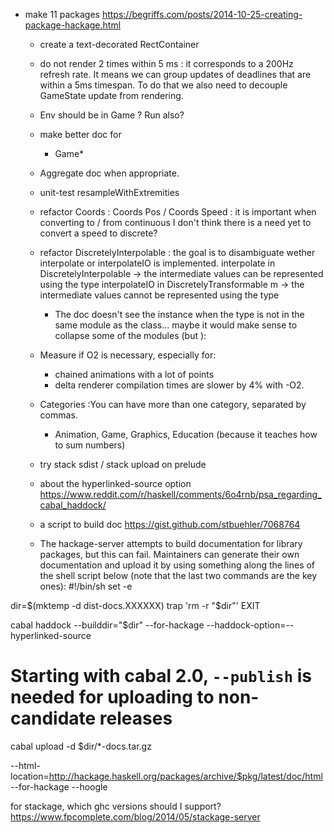 
- make 11 packages
https://begriffs.com/posts/2014-10-25-creating-package-hackage.html

  - create a text-decorated RectContainer

  - do not render 2 times within 5 ms : it corresponds to a 200Hz refresh rate.
  It means we can group updates of deadlines that are within a 5ms timespan.
  To do that we also need to decouple GameState update from rendering.

  - Env should be in Game ? Run also?
  - make better doc for
    - Game*
  - Aggregate doc when appropriate.

  - unit-test resampleWithExtremities

  - refactor Coords : Coords Pos / Coords Speed : it is important when converting to / from continuous
  I don't think there is a need yet to convert a speed to discrete?

  - refactor DiscretelyInterpolable :
    the goal is to disambiguate wether interpolate or interpolateIO is implemented.
    interpolate in DiscretelyInterpolable -> the intermediate values can be represented using the type
    interpolateIO in DiscretelyTransformable m -> the intermediate values cannot be represented using the type
      - The doc doesn't see the instance when the type is not in the same module as the
      class... maybe it would make sense to collapse some of the modules (but ):

  - Measure if O2 is necessary, especially for:
    - chained animations with a lot of points
    - delta renderer
  compilation times are slower by 4% with -O2.

  - Categories :You can have more than one category, separated by commas.

    - Animation, Game, Graphics, Education (because it teaches how to sum numbers)

  - try stack sdist / stack upload on prelude

  - about the hyperlinked-source option
  https://www.reddit.com/r/haskell/comments/6o4rnb/psa_regarding_cabal_haddock/

  - a script to build doc
  https://gist.github.com/stbuehler/7068764

  -  The hackage-server attempts to build documentation for library packages, but this can fail. Maintainers can generate their own documentation and upload it by using something along the lines of the shell script below (note that the last two commands are the key ones):
#!/bin/sh
set -e

dir=$(mktemp -d dist-docs.XXXXXX)
trap 'rm -r "$dir"' EXIT

cabal haddock --builddir="$dir" --for-hackage --haddock-option=--hyperlinked-source
# Starting with cabal 2.0, `--publish` is needed for uploading to non-candidate releases
cabal upload -d $dir/*-docs.tar.gz




--html-location=http://hackage.haskell.org/packages/archive/$pkg/latest/doc/html
--for-hackage
--hoogle

for stackage, which ghc versions should I support? https://www.fpcomplete.com/blog/2014/05/stackage-server
